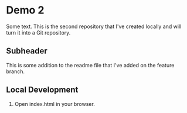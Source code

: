 # Demo 2

Some text. This is the second repository that I've created locally and will turn it into a Git repository.

## Subheader
This is some addition to the readme file that I've added on the feature branch.

## Local Development
1. Open index.html in your browser.
